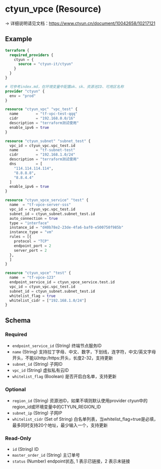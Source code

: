 # ctyun_vpce (Resource)
-> 详细说明请见文档：https://www.ctyun.cn/document/10042658/10217121



## Example

```terraform
terraform {
  required_providers {
    ctyun = {
      source = "ctyun-it/ctyun"
    }
  }
}

# 可参考index.md，在环境变量中配置ak、sk、资源池ID、可用区名称
provider "ctyun" {
  env = "prod"
}

resource "ctyun_vpc" "vpc_test" {
  name        = "tf-vpc-test-qqq"
  cidr        = "192.168.0.0/16"
  description = "terraform测试使用"
  enable_ipv6 = true
}

resource "ctyun_subnet" "subnet_test" {
  vpc_id = ctyun_vpc.vpc_test.id
  name        = "tf-subnet-test"
  cidr        = "192.168.1.0/24"
  description = "terraform测试使用"
  dns         = [
    "114.114.114.114",
    "8.8.8.8",
    "8.8.4.4"
  ]
  enable_ipv6 = true
}

resource "ctyun_vpce_service" "test" {
  name  = "tf-vpce-server-sss"
  vpc_id = ctyun_vpc.vpc_test.id
  subnet_id = ctyun_subnet.subnet_test.id
  auto_connection = true
  type = "interface"
  instance_id = "d40b78e2-23de-4fa6-baf0-e500750f985b"
  instance_type = "vm"
  rules = [{
    protocol = "TCP"
    endpoint_port = 2
    server_port = 2
  },
  ]
}

resource "ctyun_vpce" "test" {
  name  = "tf-vpce-123"
  endpoint_service_id = ctyun_vpce_service.test.id
  vpc_id = ctyun_vpc.vpc_test.id
  subnet_id = ctyun_subnet.subnet_test.id
  whitelist_flag = true
  whitelist_cidr = ["192.168.1.0/24"]
}
```

<!-- schema generated by tfplugindocs -->
## Schema

### Required

- `endpoint_service_id` (String) 终端节点服务ID
- `name` (String) 支持拉丁字母、中文、数字，下划线，连字符，中文/英文字母开头，不能以http:/https:开头，长度2-32，支持更新
- `subnet_id` (String) 子网ID
- `vpc_id` (String) 虚拟私有云ID
- `whitelist_flag` (Boolean) 是否开启白名单，支持更新

### Optional

- `region_id` (String) 资源池ID，如果不填则默认使用provider ctyun中的region_id或环境变量中的CTYUN_REGION_ID
- `subnet_ip` (String) 子网IP
- `whitelist_cidr` (Set of String) 白名单列表，当whitelist_flag=true是必填，最多同时支持20个地址，最少输入一个，支持更新

### Read-Only

- `id` (String) ID
- `master_order_id` (String) 主订单号
- `status` (Number) endpoint状态, 1 表示已链接，2 表示未链接